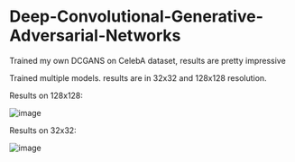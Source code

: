 # Deep-Convolutional-Generative-Adversarial-Networks
Trained my own DCGANS  on CelebA dataset, results are pretty impressive

Trained multiple models. results are in 32x32 and 128x128 resolution.


Results on 128x128:

![image](https://github.com/user-attachments/assets/d34b2468-90a6-4be4-b6c8-d8daa3c127d9)

Results on 32x32:

![image](https://github.com/user-attachments/assets/94b8a8a9-be69-4764-af22-5a3bc5edaca8)


